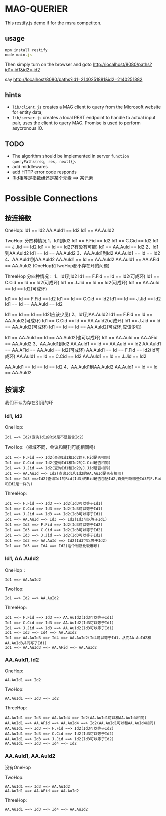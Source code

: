 # MAG-QUERIER

This [restify.js](http://restify.com/) demo if for the msra competiton.

## usage
```javascript
npm install restify
node main.js
```

Then simply turn on the browser and goto <http://localhost/8080/paths?id1=:id1&id2=:id2>

say <http://localhost/8080/paths?id1=2140251881&id2=2140251882>

## hints
- `lib/client.js` creates a MAG client to query from the Microsoft website for entity data;
- `lib/server.js` creates a local REST endpoint to handle to actual input pair, uses the client to query MAG. Promise is used to perform asycronous IO.

## TODO
- The algorithm should be implemented in server `function queryPaths(req, res, next){}`.
- add middlewares
- add HTTP error code responds
- RId相等是指数组还是某个元素 ==> 某元素

# Possible Connections
## 按连接数
OneHop:
Id1 == Id2
AA.AuId1 == Id2
Id1 == AA.AuId2

TwoHop:
分四种情况
1、Id1到Id2
Id1 == F.Fid == Id2
Id1 == C.Cid == Id2
Id1 == J.Jid == Id2
Id1 == Id == Id2(?有没有可能)
Id1 == AA.AuId == Id2
2、Id1到AA.AuId2
Id1 == Id == AA.AuId2
3、AA.AuId1到Id2
AA.AuId1 == Id == Id2
4、AA.AuId1到AA.AuId2
AA.AuId1 == Id == AA.AuId2
AA.AuId1 == AA.AFid == AA.AuId2
(OneHop和TwoHop都不存在环的问题)

ThreeHop
分四种情况：
1、Id1到Id2
Id1 == F.Fid == Id == Id2(可成环)
Id1 == C.Cid == Id == Id2(可成环)
Id1 == J.Jid == Id == Id2(可成环)
Id1 == AA.AuId == Id == Id2(可成环)

Id1 == Id == F.Fid == Id2
Id1 == Id == C.Cid == Id2
Id1 == Id == J.Jid == Id2
Id1 == Id == AA.AuId == Id2

Id1 == Id == Id == Id2(应该少见)
2、Id1到AA.AuId2
Id1 == F.Fid == Id == AA.AuId2(可成环)
Id1 == C.Cid == Id == AA.AuId2(可成环)
Id1 == J.Jid == Id == AA.AuId2(可成环)
Id1 == Id == Id == AA.AuId2(可成环,应该少见)

Id1 == AA.AuId == Id == AA.AuId2(也可以成环)
Id1 == AA.AuId == AA.AFid == AA.AuId2
3、AA.AuId1到Id2
AA.AuId1 == Id == AA.AuId == Id2
AA.AuId1 == AA.AFid == AA.AuId == Id2(可成环)
AA.AuId1 == Id == F.Fid == Id2(Id可成环)
AA.AuId1 == Id == C.Cid == Id2
AA.AuId1 == Id == J.Jid == Id2

AA.AuId1 == Id == Id == Id2 
4、AA.AuId1到AA.AuId2
AA.AuId1 == Id == Id == AA.AuId2


## 按请求
我们不认为存在引用的环

### Id1, Id2
OneHop:

```
Id1 ==> Id2(查询Id1的Rid是不是包含Id2)
```

TwoHop:（领域不同，会议和期刊可能相同吗）

```
Id1 ==> F.Fid ==> Id2(查询Id1和Id2的F.Fid是否相同)
Id1 ==> C.Cid ==> Id2(查询Id1和Id2的C.Cid是否相同)
Id1 ==> J.Jid ==> Id2(查询Id1和Id2的J.Jid是否相同)
Id1 ==> AA.AuId ==> Id2(查询Id1和Id2的AA.AuId是否有相同)
Id1 ==> Id3 ==>Id2(查询Id1的Rid(Id3)的Rid是否包括Id2,首先判断哪些Id3的F.Fid和Id2是一样的)
```

ThreeHop:

```
Id1 ==> F.Fid ==> Id3 ==> Id2(Id3可以等于Id1)
Id1 ==> C.Cid ==> Id3 ==> Id2(Id3可以等于Id1)
Id1 ==> J.Jid ==> Id3 ==> Id2(Id3可以等于Id1)
Id1 ==> AA.AuId ==> Id3 ==> Id2(Id3可以等于Id1)
Id1 ==> Id3 ==> F.Fid ==> Id2(Id3可以等于Id2)
Id1 ==> Id3 ==> C.Cid ==> Id2(Id3可以等于Id2)
Id1 ==> Id3 ==> J.Jid ==> Id2(Id3可以等于Id2)
Id1 ==> Id3 ==> AA.AuId ==> Id2(Id3可以等于Id2)
Id1 ==> Id3 ==> Id4 ==> Id2(这个判断比较麻烦)
```

### Id1, AA.AuId2

OneHop：

```
Id1 ==> AA.AuId2
```

TwoHop:

```
Id1 ==> Id2 ==> AA.AuId2
```

ThreeHop:

```
Id1 ==> F.Fid ==> Id3 ==> AA.AuId2(Id3可以等于Id1)
Id1 ==> C.Cid ==> Id3 ==> AA.AuId2(Id3可以等于Id1)
Id1 ==> J.Jid ==> Id3 ==> AA.AuId2(Id3可以等于Id1)
Id1 ==> Id3 ==> Id4 ==> AA.AuId2
Id1 ==> AA.AuId3 ==> Id4 ==> AA.AuId2(Id4可以等于Id1，从而AA.AuId2和AA.AuId3共同写了Id1)
Id1 ==> AA.AuId3 ==> AA.AFid ==> AA.AuId2
```

### AA.AuId1, Id2

OneHop:

```
AA.AuId1 ==> Id2
```

TwoHop:

```
AA.AuId1 ==> Id3 ==> Id2
```

ThreeHop:

```
AA.AuId1 ==> Id3 ==> AA.AuId4 ==> Id2(AA.AuId1可以和AA.AuId4相同)
AA.AuId1 ==> AA.AFid ==> AA.AuId4 ==> Id2(AA.AuId1可以和AA.AuId4相同)
AA.AuId1 ==> Id3 ==> F.Fid ==> Id2(Id3可以等于Id2)
AA.AuId1 ==> Id3 ==> C.Cid ==> Id2(Id3可以等于Id2)
AA.AuId1 ==> Id3 ==> J.Jid ==> Id2(Id3可以等于Id2)
AA.AuId1 ==> Id3 ==> Id4 ==> Id2 
```

### AA.AuId1, AA.AuId2

没有OneHop

TwoHop:

```
AA.AuId1 ==> Id3 ==> AA.AuId2
AA.AuId1 ==> AA.AFid ==> AA.AuId2
```

ThreeHop:

```
AA.AuId1 ==> Id3 ==> Id4 ==> AA.AuId2
```
